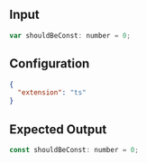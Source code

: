 
## Input
```javascript input
var shouldBeConst: number = 0;
```

## Configuration
```json configuration
{
  "extension": "ts"
}
```

## Expected Output
```javascript expected output
const shouldBeConst: number = 0;
```

